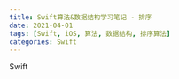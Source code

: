 ```yaml
---
title: Swift算法&数据结构学习笔记 - 排序
date: 2021-04-01
tags: [Swift, iOS, 算法, 数据结构, 排序算法]
categories: Swift
---
```


Swift
